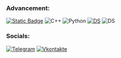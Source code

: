 ### Advancement:
[![Static Badge](https://img.shields.io/badge/-LITECRAFT_ADMIN-090909?style=for-the-badge&logo=ubuntu&logoColor=27A0D9)](https://www.litecraft.site)
![C++](https://img.shields.io/badge/-C++-090909?style=for-the-badge&logo=C%2b%2b&logoColor=6296CC)
![Python](https://img.shields.io/badge/-Python-090909?style=for-the-badge&logo=Python&logoColor=3776AB)
[![DS](https://img.shields.io/badge/-Discord-090909?style=for-the-badge&logo=Discord&logoColor=5865F2)](https://discord.com/invite/pcTYFrBnRe)
![DS](https://img.shields.io/badge/-System_admin-090909?style=for-the-badge&logo=linux&logoColor=FCC624)

### Socials:
[![Telegram](https://img.shields.io/badge/-Telegram-090909?style=for-the-badge&logo=telegram&logoColor=27A0D9)](https://t.me/nkokovkin)
[![Vkontakte](https://img.shields.io/badge/-Vkontakte-090909?style=for-the-badge&logo=Vk&logoColor=4F7DB3)](https://vk.com/nicolay_kokovkin)
<!--
[![Anurag's GitHub stats](https://github-readme-stats.vercel.app/api?username=Zarlong&theme=dark&rank_icon=github)](https://github.com/anuraghazra/github-readme-stats)
![Top Langs](https://github-readme-stats.vercel.app/api/top-langs/?username=Zarlong&layout=compact&theme=dark)
-->




<!--
**Zarlong/Zarlong** is a ✨ _special_ ✨ repository because its `README.md` (this file) appears on your GitHub profile.

Here are some ideas to get you started:

- 🔭 I’m currently working on ...
- 🌱 I’m currently learning ...
- 👯 I’m looking to collaborate on ...
- 🤔 I’m looking for help with ...
- 💬 Ask me about ...
- 📫 How to reach me: ...
- 😄 Pronouns: ...
- ⚡ Fun fact: ...
-->
